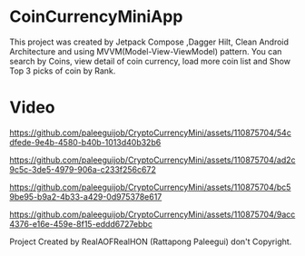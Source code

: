 # CoinCurrencyMiniApp
This project was created by Jetpack Compose ,Dagger Hilt, Clean Android Architecture and using MVVM(Model-View-ViewModel) pattern. You can search by Coins, view detail of coin currency, load more coin list and Show Top 3 picks of coin by Rank.

# Video

https://github.com/paleeguijob/CryptoCurrencyMini/assets/110875704/54cdfede-9e4b-4580-b40b-1013d40b32b6



https://github.com/paleeguijob/CryptoCurrencyMini/assets/110875704/ad2c9c5c-3de5-4979-906a-c233f256c672



https://github.com/paleeguijob/CryptoCurrencyMini/assets/110875704/bc59be95-b9a2-4b33-a429-0d975378e617



https://github.com/paleeguijob/CryptoCurrencyMini/assets/110875704/9acc4376-e16e-459e-8f15-eddd6727ebbc



Project Created by RealAOFRealHON (Rattapong Paleegui) don't Copyright.
